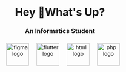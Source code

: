 <h1 align="center">Hey 👋What's Up?</h1>
<h3 align="center">An Informatics Student</h3>

###

<div align="center">
  <img width="12" />
  <img src="https://skillicons.dev/icons?i=figma" height="60" alt="figma logo"  />
  <img width="12" />
  <img src="https://skillicons.dev/icons?i=flutter" height="60" alt="flutter logo"  />
  <img width="12" />
  <img src="https://skillicons.dev/icons?i=html" height="60" alt="html logo"  />
  <img width="12" />
  <img src="https://skillicons.dev/icons?i=php" height="60" alt="php logo"  />
</div>

###

